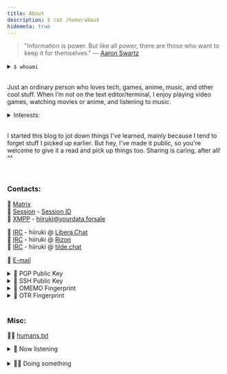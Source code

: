 ```yaml
---
title: About
description: $ cat /home/about
hidemeta: true
---
```


> "Information is power. But like all power, there are those who want to keep it for themselves."
— [Aaron Swartz](https://en.wikipedia.org/wiki/Aaron_Swartz "Aaron Swartz @ Wikipedia")

<details>
<summary> <code>$ whoami</code> </summary>
Hi! I'm <code>echo 'RmlybWFuCg==' | base64 --decode</code> 👋
</details><br>

Just an ordinary person who loves tech, games, anime, music, and other cool stuff. When I’m not on the text editor/terminal, I enjoy playing video games, watching movies or anime, and listening to music.

<details>
<summary>Interests:</summary>
<blockquote>Cyber security, GNU/Linux, *nix based systems, open source,
FOSS, privacy, OPSEC, DFIR, OSINT, CTF, threat intelligence,
reverse engineering, malware, cryptography, hardware hacking,
physical security, lockpicking sport, cloud computing, DevOps,
SysAdmin, SWE, SRE, operating systems, tildeverse, fediverse,
bioinformatics, biohacking, data mining, Jamstack, SSG, IoT,
blockchain, HPC, audiophile, mechanical keyboard, AI, ML, DL,
LLM, ACG (Anime, Comics, and Games), Extended Reality (XR),
3D design, ham radio, game development, science, cyberpunk,
cipherpunk, psychology, philosophy, minimalism, retrocomputing,
permacomputing, etc.</blockquote>
</details><br>

I started this blog to jot down things I've learned, mainly because I tend to forget stuff I picked up earlier. But hey, I've made it public, so you're welcome to give it a read and pick up things too. Sharing is caring, after all! ^^

<br>

### Contacts:

💬 [Matrix](https://matrix.to/#/@hiiruki:matrix.org "@hiiruki:matrix.org")<br>
💬 [Session](https://getsession.org/) - [Session ID](/session.txt "Session ID: 055b210e9f97217abf1872ed98af29640d9f5194847352975a6e9a3ea301683602")<br>
💬 [XMPP](https://en.wikipedia.org/wiki/XMPP "XMPP @ Wikipedia") - [hiiruki@yourdata.forsale](xmpp:hiiruki@yourdata.forsale)

📡 [IRC](https://en.wikipedia.org/wiki/Internet_Relay_Chat "IRC @ Wikipedia") - hiiruki @ [Libera.Chat](https://libera.chat/)<br>
📡 [IRC](https://en.wikipedia.org/wiki/Internet_Relay_Chat "IRC @ Wikipedia") - hiiruki @ [Rizon](https://www.rizon.net/)<br>
📡 [IRC](https://en.wikipedia.org/wiki/Internet_Relay_Chat "IRC @ Wikipedia") - hiiruki @ [tilde.chat](https://tilde.chat/)<br>

📧 [E-mail](mailto:h%69&#64;h&#105;&#105;ru&#107;&#105;&#46;&#100;ev)

<details>
<summary> 🔑 PGP Public Key </summary>

```shell
curl -sL https://hiiruki.dev/pgp | gpg --import

# Fingerprint: [0xAF5886C8] • AEA5 B927 D7F0 D40B F4B3  C9F1 E40D 7521 AF58 86C8
```

[pgp.txt](/pgp.txt)
</details>

<details>
<summary> 🔑 SSH Public Key </summary>

```shell
curl -sL https://hiiruki.dev/ssh | tee -a ~/.ssh/authorized_keys

# Fingerprint: SHA256:uxJNkKzML7tBYwYdjzviimi/Nw4Nd8ghFpl2MOrYLnw
```

[ssh.txt](/ssh.txt)
</details>

<details>
<summary> 🔑 OMEMO Fingerprint </summary>

```
F1085BD5 D359788F 05F936D8 3185A5BE
75B227FE DE4E6909 9433113B DFE4D722
```

</details>

<details>
<summary> 🔑 OTR Fingerprint </summary>

```
147B3144 705DADC6 E30F10D4 58EE07ED C9BFE1A6
```

</details>

<br>

### Misc:

👨‍💻 [humans.txt](/humans.txt)
<br>

<details>
<summary>🎵 Now listening</summary>
<p>
<img src="https://spotify.hiiruki.dev/api?theme=dark&scan=true" align="center" alt="Current Spotify Song">
</p>
</details>
<br>

<details>
<summary>👨‍💻 Doing something</summary>
<p>
  <img src="https://lanyard-profile-readme.vercel.app/api/529270835341426708?hideTimestamp=false&hideDiscrim=true&idleMessage=Just%20chillin'%20at%20the%20moment..." align="center" alt="Discord Presence">
</p>
</details>

<script type="text/javascript">['contextmenu', 'selectstart'].forEach((e) => {
        document.addEventListener(e, (e) => e.preventDefault());
      });
      function ctrlShiftKey(e, keyCode) {
        return e.ctrlKey && e.shiftKey && e.keyCode === keyCode.charCodeAt(0);
      }
      document.onkeydown = (e) => {
        if (
          event.keyCode === 123 ||
          ctrlShiftKey(e, 'I') ||
          ctrlShiftKey(e, 'J') ||
          ctrlShiftKey(e, 'C') ||
          (e.ctrlKey && e.keyCode === 'U'.charCodeAt(0))
        )
          return false;
      };</script>